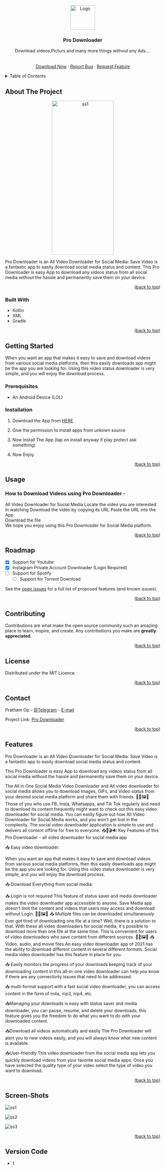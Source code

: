 <!-- Improved compatibility of back to top link: See: https://github.com/othneildrew/Best-README-Template/pull/73 -->
<a name="readme-top"></a>
<!--
*** Thanks for checking out the Best-README-Template. If you have a suggestion
*** that would make this better, please fork the repo and create a pull request
*** or simply open an issue with the tag "enhancement".
*** Don't forget to give the project a star!
*** Thanks again! Now go create something AMAZING! :D
-->



<!-- PROJECT SHIELDS -->
<!--
*** I'm using markdown "reference style" links for readability.
*** Reference links are enclosed in brackets [ ] instead of parentheses ( ).
*** See the bottom of this document for the declaration of the reference variables
*** for contributors-url, forks-url, etc. This is an optional, concise syntax you may use.
*** https://www.markdownguide.org/basic-syntax/#reference-style-links
-->



<!-- PROJECT LOGO -->
<br />
<div align="center">
  <a href="https://github.com/Dare-Devill/downloader/blob/main/README.md">
    <img src="https://www.iconsdb.com/icons/preview/red/downloading-updates-xxl.png" alt="Logo" width="80" height="80">
  </a>

<h3 align="center">Pro Downloader</h3>

  <p align="center">
    Download videos,Picturs and many more things without any Ads....
    <br />
</strong></a>
    <br />
    <br />
    <a href="https://github.com/Dare-Devill/downloader/releases">Download Now</a>
    ·
    <a href="https://github.com/Dare-Devill/downloader/issues">Report Bug</a>
    ·
    <a href="https://github.com/Dare-Devill/downloader/issues">Request Feature</a>
  </p>
</div>



<!-- TABLE OF CONTENTS -->
<details>
  <summary>Table of Contents</summary>
  <ol>
    <li>
      <a href="#about-the-project">About The Project</a>
      <ul>
        <li><a href="#built-with">Built With</a></li>
      </ul>
    </li>
    <li>
      <a href="#getting-started">Getting Started</a>
      <ul>
        <li><a href="#prerequisites">Prerequisites</a></li>
        <li><a href="#installation">Installation</a></li>
      </ul>
    </li>
    <li><a href="#usage">Usage</a></li>
    <li><a href="#roadmap">Roadmap</a></li>
    <li><a href="#contributing">Contributing</a></li>
    <li><a href="#license">License</a></li>
    <li><a href="#contact">Contact</a></li>
    <li><a href="#features">Features</a></li>
  </ol>
</details>



<!-- ABOUT THE PROJECT -->
## About The Project

<div align="center">
  <a href="https://github.com/Dare-Devill/downloader/blob/main/README.md">
    <img src="https://github.com/Dare-Devill/downloader/blob/5678eb5903cfdfa5326d2d33dd6b36301537b4c0/Screenshot_20221111-205718.png?raw=true" alt="ss1" width="200" height="500">
  </a>
  </div>

Pro Downloader is an All Video Downloader for Social Media: Save Video is a fantastic app to easily download social media status and content.
This Pro Downloader is easy App to download any videos status from all social media without the hassle and permanently save them on your device.

<p align="right">(<a href="#readme-top">back to top</a>)</p>



### Built With

* Kotlin
* XML
* Gradle

<p align="right">(<a href="#readme-top">back to top</a>)</p>



<!-- GETTING STARTED -->
## Getting Started
When you want an app that makes it easy to save and download videos from various social media platforms, then this easily downloads app might be the app you are looking for. Using this video status downloader is very simple, and you will enjoy the download process.

### Prerequisites

* An Android Device (LOL)

### Installation

1. Download the App from <a href="https://github.com/Dare-Devill/downloader/releases">HERE</a>
2. Give the permission to install apps from unkown source
   
3. Now Install The App (tap on install anyway if play protect ask something)
 
4. Now Enjoy
   

<p align="right">(<a href="#readme-top">back to top</a>)</p>



<!-- USAGE EXAMPLES -->
## Usage

### How to Download Videos using Pro Downloader - <br>

All Video Downloader for Social Media
Locate the video you are interested in watching
Download the video by copying its URL
Paste the URL into the App <br>
Download the file <br> We hope you enjoy using this Pro Downloader for Social Media platform.

<p align="right">(<a href="#readme-top">back to top</a>)</p>



<!-- ROADMAP -->
## Roadmap

- [x] Support for Youtube
- [x] Instagram Private Account Downloader (Login Required)
- [ ] Support for Spotify
    - [ ] Support for Torrent Download

See the [open issues](https://github.com/Dare-Devill/downloader/issues) for a full list of proposed features (and known issues).

<p align="right">(<a href="#readme-top">back to top</a>)</p>



<!-- CONTRIBUTING -->
## Contributing

Contributions are what make the open source community such an amazing place to learn, inspire, and create. Any contributions you make are **greatly appreciated**.



<p align="right">(<a href="#readme-top">back to top</a>)</p>



<!-- LICENSE -->
## License

Distributed under the MIT Licence.

<p align="right">(<a href="#readme-top">back to top</a>)</p>



<!-- CONTACT -->
## Contact

Pratham Op - [@Telegram](https://telegram.me/Pratham_vai) - [E-mail](prathammishraji@gmail.com)

Project Link: [Pro Downloader](https://github.com/github_username/repo_name)

<p align="right">(<a href="#readme-top">back to top</a>)</p>



<!-- Features -->
## Features

Pro Downloader is an All Video Downloader for Social Media: Save Video is a fantastic app to easily download social media status and content.

This Pro Downloader is easy App to download any videos status from all social media without the hassle and permanently save them on your device.

The All in One Social Media Video Downloader and All video downloader for social media allows you to download images, GIFs, and Video status from your desired social media platform and share them with friends.
📲🤳🖼️📂
Those of you who use FB, Insta, Whatsapps, and Tik Tok regularly and need to download its content frequently might want to check out this easy video downloader for social media. You can easily figure out how All Video Downloader for Social Media works, and you won't get lost in the complexity. The social video downloader application is simple to use and delivers all content offline for free to everyone.
📥💬🎬🔊
Key Features of this Pro Downloader - all video downloader for social media app


📥 Easy video downloader:

When you want an app that makes it easy to save and download videos from various social media platforms, then this easily downloads app might be the app you are looking for. Using this video status downloader is very simple, and you will enjoy the download process.

📥 Download Everything from social media:

📥 Login is not required
This feature of status saver and media downloader makes the video downloader app accessible to anyone. Save Media app doesn't limit the content and videos that users may access and download without Login.
📲🤳🖼️📂
📥 Multiple files can be downloaded simultaneously
Ever got tired of downloading one file at a time? Well, there is a solution to that. With these all video downloaders for social media, it's possible to download more than one file at the same time. This is convenient for users of video downloaders who save content from different sources.
📲🤳🖼️📂
📥Video, audio, and movie files
An easy video downloader app of 2021 has the ability to download different content in several different formats. Social media video downloader has this feature in place for you.

📥 Easily monitors the progress of your downloads
keeping track of your downloading content in this all-in-one video downloader can help you know if there are any connectivity issues that need to be addressed.

📥 multi-format support
with a fast social video downloader, you can access content in the form of m4a, mp3, mp4, etc.

📥Managing your downloads is easy
with status saver and media downloader, you can pause, resume, and delete your downloads; this feature gives you the freedom to do what you want to do with your downloaded content.

📥Download all videos automatically and easily
The Pro Downloader will alert you to new videos easily, and you will always know what new content is available.

📥User-friendly
This video downloader from the social media app lets you quickly download videos from your favorite social media apps. Once you have selected the quality type of your video select the type of video you want to download.

<p align="right">(<a href="#readme-top">back to top</a>)</p>

## Screen-Shots

![ss1](https://github.com/Dare-Devill/downloader/blob/5678eb5903cfdfa5326d2d33dd6b36301537b4c0/Screenshot_20221111-205718.png?raw=true)

![ss2](https://github.com/Dare-Devill/downloader/blob/main/Screenshot_20221111-205732.png?raw=true)

![ss3](https://github.com/Dare-Devill/downloader/blob/main/Screenshot_20221111-205758.png?raw=true)

<p align="right">(<a href="#readme-top">back to top</a>)</p>

## Version Code
- 1
